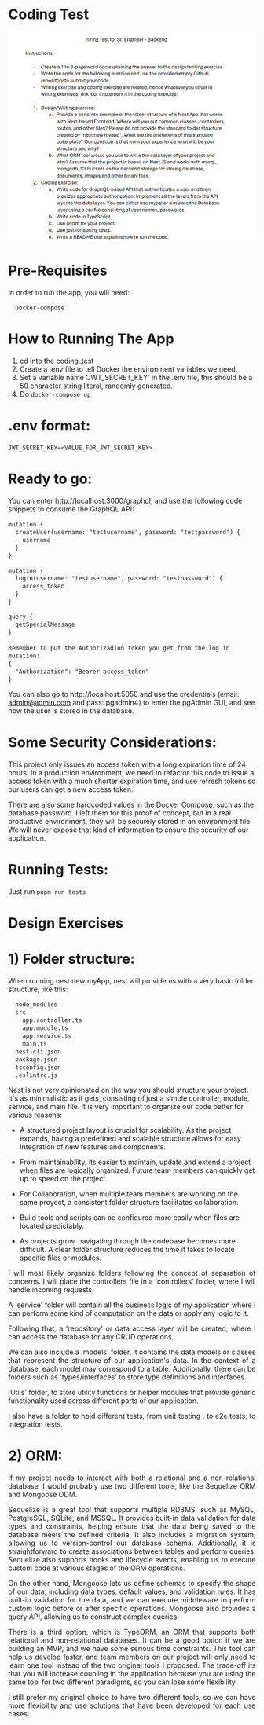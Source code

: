 # Coding Test

![Alt text](image.png)


# Pre-Requisites

In order to run the app, you will need:
```
  Docker-compose
```
# How to Running The App

1. cd into the coding_test
2. Create a .env file to tell Docker the environment variables we need.
3. Set a variable name 'JWT_SECRET_KEY' in the .env file, this should be a 50 character string literal, randomly generated.
5. Do `docker-compose up`

# .env format:
	JWT_SECRET_KEY=<VALUE_FOR_JWT_SECRET_KEY>

# Ready to go:
You can enter http://localhost:3000/graphql, and use the following code snippets to consume the GraphQL API:

```
mutation {
  createUser(username: "testusername", password: "testpassword") {
    username
  }
}
```

```
mutation {
  login(username: "testusername", password: "testpassword") {
    access_token
  }
}
```

```
query {
  getSpecialMessage
}

Remember to put the Authorizadion token you get from the log in mutation:
{
  "Authorization": "Bearer access_token"
}
```

You can also go to http://localhost:5050 and use the credentials (email: admin@admin.com and pass: pgadmin4) to enter the pgAdmin GUI, and see how the user is stored in the database.

# Some Security Considerations:

This project only issues an access token with a long expiration time of 24 hours.
In a production environment, we need to refactor this code to issue a access token with a much shorter expiration time, and use refresh tokens so our users can get a new access token.

There are also some hardcoded values in the Docker Compose, such as the database password. I left them for this proof of concept, but in a real productive environment, they will be securely stored in an environment file. We will never expose that kind of information to ensure the security of our application.

# Running Tests:
Just run `pnpm run tests`

# Design Exercises

# 1) Folder structure:

When running nest new myApp, nest will provide us with a very basic folder structure, like this:

```
  node_modules
  src
    app.controller.ts
    app.module.ts
    app.service.ts
    main.ts
  nest-cli.json
  package.json
  tsconfig.json
  .eslintrc.js
```

Nest is not very opinionated on the way you should structure your project. It's as minimalistic as it gets, consisting of just a simple controller, module, service, and main file. It is very important to organize our code better for various reasons:

  * A structured project layout is crucial for scalability. As the project expands, having a predefined and scalable structure allows for easy integration of new features and components.

  * From maintainability, its easier to maintain, update and extend a project when files are logically organized.
  Future team members can quickly get up to speed on the project.

  * For Collaboration, when multiple team members are working on the same proyect, a consistent folder structure facilitates collaboration.

  * Build tools and scripts can be configured more easily when files are located predictably.

  * As projects grow, navigating through the codebase becomes more difficult. A clear folder structure reduces the time it takes to locate specific files or modules.

<div align="justify">
I will most likely organize folders following the concept of separation of concerns. I will place the controllers file in a 'controllers' folder, where I will handle incoming requests. 

A 'service' folder will contain all the business logic of my application where I can perform some kind of computation on the data or apply any logic to it.

Following that, a 'repository' or data access layer will be created, where I can access the database for any CRUD operations.

We can also include a 'models' folder, it contains the data models or classes that represent the structure of our application's data. In the context of a database, each model may correspond to a table.
Additionally, there can be folders such as 'types/interfaces' to store type definitions and interfaces.

'Utils' folder, to store utility functions or helper modules that provide generic functionality used across different parts of our application.

I also have a folder to hold different tests, from unit testing , to e2e tests, to integration tests.
</div>

# 2) ORM:

<div align="justify">
If my project needs to interact with both a relational and a non-relational database, I would probably use two different tools, like the Sequelize  ORM and Mongoose ODM.

Sequelize is a great tool that supports multiple RDBMS, such as MySQL, PostgreSQL, SQLite, and MSSQL. It provides built-in data validation for data types and constraints, helping ensure that the data being saved to the database meets the defined criteria. It also includes a migration system, allowing us to version-control our database schema. Additionally, it is straightforward to create associations between tables and perform queries. Sequelize also supports hooks and lifecycle events, enabling us to execute custom code at various stages of the ORM operations.

On the other hand, Mongoose lets us define schemas to specify the shape of our data, including data types, default values, and validation rules. It has built-in validation for the data, and we can execute middleware to perform custom logic before or after specific operations. Mongoose also provides a query API, allowing us to construct complex queries.

There is a third option, which is TypeORM, an ORM that supports both relational and non-relational databases. It can be a good option if we are building an MVP, and we have some serious time constraints. This tool can help us develop faster, and team members on our project will only need to learn one tool instead of the two original tools I proposed. The trade-off its that you will increase coupling in the application because you are using the same tool for two different paradigms, so you can lose some flexibility.

I still prefer my original choice to have two different tools, so we can have more flexibility and use solutions that have been developed for each use cases.
</div>